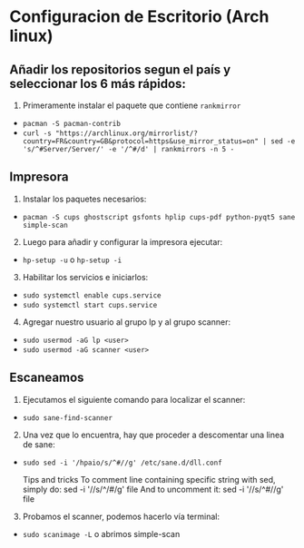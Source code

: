 # Configuracion de Escritorio (Arch linux)

## Añadir los repositorios segun el país y seleccionar los 6 más rápidos:
1. Primeramente instalar el paquete que contiene `rankmirror`
  - `pacman -S pacman-contrib`
  - `curl -s "https://archlinux.org/mirrorlist/?country=FR&country=GB&protocol=https&use_mirror_status=on" | sed -e 's/^#Server/Server/' -e '/^#/d' | rankmirrors -n 5 -`

## Impresora
1. Instalar los paquetes necesarios:
  - `pacman -S cups ghostscript gsfonts hplip cups-pdf python-pyqt5 sane simple-scan`
2. Luego para añadir y configurar la impresora ejecutar:
  - `hp-setup -u` o `hp-setup -i`
3. Habilitar los servicios e iniciarlos:
  - `sudo systemctl enable cups.service`
  - `sudo systemctl start cups.service`
4. Agregar nuestro usuario al grupo lp y al grupo scanner:
  - `sudo usermod -aG lp <user>`
  - `sudo usermod -aG scanner <user>`

## Escaneamos 
1. Ejecutamos el siguiente comando para localizar el scanner:
- `sudo sane-find-scanner`
2. Una vez que lo encuentra, hay que proceder a descomentar una linea de sane:
- `sudo sed -i '/hpaio/s/^#//g' /etc/sane.d/dll.conf`

    Tips and tricks
    To comment line containing specific string with sed, simply do:
    sed -i '/<pattern>/s/^/#/g' file
    And to uncomment it:
    sed -i '/<pattern>/s/^#//g' file

3. Probamos el scanner, podemos hacerlo vía terminal:
  - `sudo scanimage -L` o abrimos simple-scan
